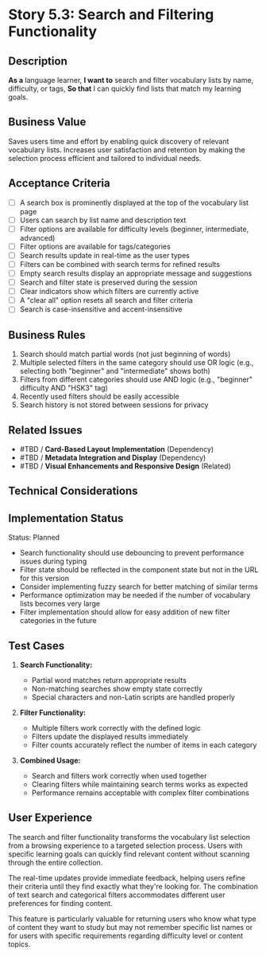 # Story 5.3: Search and Filtering Functionality

## Description

**As a** language learner,
**I want to** search and filter vocabulary lists by name, difficulty, or tags,
**So that** I can quickly find lists that match my learning goals.

## Business Value

Saves users time and effort by enabling quick discovery of relevant vocabulary lists. Increases user satisfaction and retention by making the selection process efficient and tailored to individual needs.

## Acceptance Criteria

- [ ] A search box is prominently displayed at the top of the vocabulary list page
- [ ] Users can search by list name and description text
- [ ] Filter options are available for difficulty levels (beginner, intermediate, advanced)
- [ ] Filter options are available for tags/categories
- [ ] Search results update in real-time as the user types
- [ ] Filters can be combined with search terms for refined results
- [ ] Empty search results display an appropriate message and suggestions
- [ ] Search and filter state is preserved during the session
- [ ] Clear indicators show which filters are currently active
- [ ] A "clear all" option resets all search and filter criteria
- [ ] Search is case-insensitive and accent-insensitive

## Business Rules

1. Search should match partial words (not just beginning of words)
2. Multiple selected filters in the same category should use OR logic (e.g., selecting both "beginner" and "intermediate" shows both)
3. Filters from different categories should use AND logic (e.g., "beginner" difficulty AND "HSK3" tag)
4. Recently used filters should be easily accessible
5. Search history is not stored between sessions for privacy

## Related Issues

- #TBD / **Card-Based Layout Implementation** (Dependency)
- #TBD / **Metadata Integration and Display** (Dependency)
- #TBD / **Visual Enhancements and Responsive Design** (Related)

## Technical Considerations

## Implementation Status

Status: Planned

- Search functionality should use debouncing to prevent performance issues during typing
- Filter state should be reflected in the component state but not in the URL for this version
- Consider implementing fuzzy search for better matching of similar terms
- Performance optimization may be needed if the number of vocabulary lists becomes very large
- Filter implementation should allow for easy addition of new filter categories in the future

## Test Cases

1. **Search Functionality:**

   - Partial word matches return appropriate results
   - Non-matching searches show empty state correctly
   - Special characters and non-Latin scripts are handled properly

2. **Filter Functionality:**

   - Multiple filters work correctly with the defined logic
   - Filters update the displayed results immediately
   - Filter counts accurately reflect the number of items in each category

3. **Combined Usage:**
   - Search and filters work correctly when used together
   - Clearing filters while maintaining search terms works as expected
   - Performance remains acceptable with complex filter combinations

## User Experience

The search and filter functionality transforms the vocabulary list selection from a browsing experience to a targeted selection process. Users with specific learning goals can quickly find relevant content without scanning through the entire collection.

The real-time updates provide immediate feedback, helping users refine their criteria until they find exactly what they're looking for. The combination of text search and categorical filters accommodates different user preferences for finding content.

This feature is particularly valuable for returning users who know what type of content they want to study but may not remember specific list names or for users with specific requirements regarding difficulty level or content topics.
